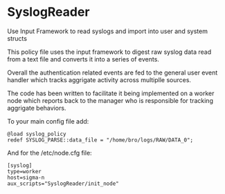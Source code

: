 SyslogReader
============

Use Input Framework to read syslogs and import into user and system structs 

This policy file uses the input framework to digest raw syslog data read from a
text file and converts it into a series of events.

Overall the authentication related events are fed to the general user event handler 
which tracks aggrigate activity across multiplle sources.

The code has been written to facilitate it being implemented on a worker node which 
reports back to the manager who is responsible for tracking aggrigate behaviors.

To your main config file add:

	@load syslog_policy
	redef SYSLOG_PARSE::data_file = "/home/bro/logs/RAW/DATA_0";

And for the /etc/node.cfg file:

	[syslog]
	type=worker
	host=sigma-n
	aux_scripts="SyslogReader/init_node"

